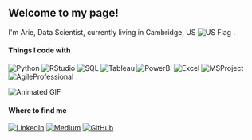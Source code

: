 ## Welcome to my page! 


I'm Arie, Data Scientist, currently living in Cambridge, US  ![US Flag](https://upload.wikimedia.org/wikipedia/commons/thumb/a/a4/Flag_of_the_United_States.svg/20px-Flag_of_the_United_States.svg.png) .

#### Things I code with

![Python](https://img.shields.io/badge/-Python-3776AB?style=flat-square&logo=python&logoColor=white)
![RStudio](https://img.shields.io/badge/-R%20Studio-75AADB?style=flat-square&logo=RStudio&logoColor=white)
![SQL](https://img.shields.io/badge/-SQL-4479A1?style=flat-square&logo=postgresql&logoColor=white)
![Tableau](https://img.shields.io/badge/-Tableau-E97627?style=flat-square&logo=tableau&logoColor=white)
![PowerBI](https://img.shields.io/badge/-Power%20BI-F2C811?style=flat-square&logo=power-bi&logoColor=black)
![Excel](https://img.shields.io/badge/-Excel-217346?style=flat-square&logo=microsoft-excel&logoColor=white)
![MSProject](https://img.shields.io/badge/-MS%20Project-0078D4?style=flat-square&logo=microsoft-project&logoColor=white)
![AgileProfessional](https://img.shields.io/badge/-Agile%20Professional-FF6600?style=flat-square&logo=agile&logoColor=white)


![Animated GIF](https://media.giphy.com/media/ZVik7pBtu9dNS/giphy.gif)


#### Where to find me

[![LinkedIn](https://img.shields.io/badge/-LinkedIn-0077B5?style=for-the-badge&logo=Linkedin&logoColor=white)](https://www.linkedin.com/in/yourusername/)
[![Medium](https://img.shields.io/badge/-Medium-black?style=for-the-badge&logo=Medium&logoColor=white)](https://yourmediumusername.medium.com/)
[![GitHub](https://img.shields.io/badge/-GitHub-181717?style=for-the-badge&logo=GitHub&logoColor=white)](https://github.com/yourusername)
